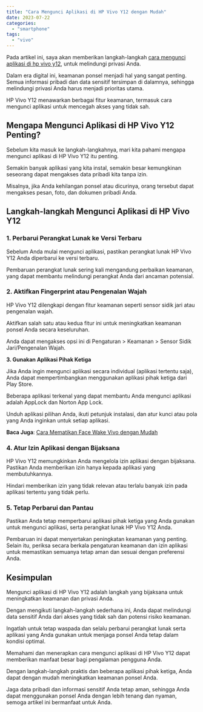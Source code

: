 ```yaml
---
title: "Cara Mengunci Aplikasi di HP Vivo Y12 dengan Mudah"
date: 2023-07-22
categories: 
  - "smartphone"
tags: 
  - "vivo"
---
```


Pada artikel ini, saya akan memberikan langkah-langkah [cara mengunci aplikasi di hp vivo y12](https://ajiekusumadhany.com/cara-mengunci-aplikasi-di-hp-vivo-y12/), untuk melindungi privasi Anda.

Dalam era digital ini, keamanan ponsel menjadi hal yang sangat penting. Semua informasi pribadi dan data sensitif tersimpan di dalamnya, sehingga melindungi privasi Anda harus menjadi prioritas utama.

HP Vivo Y12 menawarkan berbagai fitur keamanan, termasuk cara mengunci aplikasi untuk mencegah akses yang tidak sah.

## **Mengapa Mengunci Aplikasi di HP Vivo Y12 Penting?**

Sebelum kita masuk ke langkah-langkahnya, mari kita pahami mengapa mengunci aplikasi di HP Vivo Y12 itu penting.

Semakin banyak aplikasi yang kita instal, semakin besar kemungkinan seseorang dapat mengakses data pribadi kita tanpa izin.

Misalnya, jika Anda kehilangan ponsel atau dicurinya, orang tersebut dapat mengakses pesan, foto, dan dokumen pribadi Anda.

## **Langkah-langkah Mengunci Aplikasi di HP Vivo Y12**

### **1\. Perbarui Perangkat Lunak ke Versi Terbaru**

Sebelum Anda mulai mengunci aplikasi, pastikan perangkat lunak HP Vivo Y12 Anda diperbarui ke versi terbaru.

Pembaruan perangkat lunak sering kali mengandung perbaikan keamanan, yang dapat membantu melindungi perangkat Anda dari ancaman potensial.

### **2\. Aktifkan Fingerprint atau Pengenalan Wajah**

HP Vivo Y12 dilengkapi dengan fitur keamanan seperti sensor sidik jari atau pengenalan wajah.

Aktifkan salah satu atau kedua fitur ini untuk meningkatkan keamanan ponsel Anda secara keseluruhan.

Anda dapat mengakses opsi ini di Pengaturan > Keamanan > Sensor Sidik Jari/Pengenalan Wajah.

**3\. Gunakan Aplikasi Pihak Ketiga**

Jika Anda ingin mengunci aplikasi secara individual (aplikasi tertentu saja), Anda dapat mempertimbangkan menggunakan aplikasi pihak ketiga dari Play Store.

Beberapa aplikasi terkenal yang dapat membantu Anda mengunci aplikasi adalah AppLock dan Norton App Lock.

Unduh aplikasi pilihan Anda, ikuti petunjuk instalasi, dan atur kunci atau pola yang Anda inginkan untuk setiap aplikasi.

**Baca Juga**: [Cara Mematikan Face Wake Vivo dengan Mudah](https://ajiekusumadhany.com/cara-mematikan-face-wake-vivo-dengan-mudah/)

### **4\. Atur Izin Aplikasi dengan Bijaksana**

HP Vivo Y12 memungkinkan Anda mengelola izin aplikasi dengan bijaksana. Pastikan Anda memberikan izin hanya kepada aplikasi yang membutuhkannya.

Hindari memberikan izin yang tidak relevan atau terlalu banyak izin pada aplikasi tertentu yang tidak perlu.

### **5\. Tetap Perbarui dan Pantau**

Pastikan Anda tetap memperbarui aplikasi pihak ketiga yang Anda gunakan untuk mengunci aplikasi, serta perangkat lunak HP Vivo Y12 Anda.

Pembaruan ini dapat menyertakan peningkatan keamanan yang penting. Selain itu, periksa secara berkala pengaturan keamanan dan izin aplikasi untuk memastikan semuanya tetap aman dan sesuai dengan preferensi Anda.

## **Kesimpulan**

Mengunci aplikasi di HP Vivo Y12 adalah langkah yang bijaksana untuk meningkatkan keamanan dan privasi Anda.

Dengan mengikuti langkah-langkah sederhana ini, Anda dapat melindungi data sensitif Anda dari akses yang tidak sah dan potensi risiko keamanan.

Ingatlah untuk tetap waspada dan selalu perbarui perangkat lunak serta aplikasi yang Anda gunakan untuk menjaga ponsel Anda tetap dalam kondisi optimal.

Memahami dan menerapkan cara mengunci aplikasi di HP Vivo Y12 dapat memberikan manfaat besar bagi pengalaman pengguna Anda.

Dengan langkah-langkah praktis dan beberapa aplikasi pihak ketiga, Anda dapat dengan mudah meningkatkan keamanan ponsel Anda.

Jaga data pribadi dan informasi sensitif Anda tetap aman, sehingga Anda dapat menggunakan ponsel Anda dengan lebih tenang dan nyaman, semoga artikel ini bermanfaat untuk Anda.
